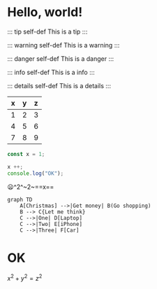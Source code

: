 # Hello, world!

::: tip self-def
This is a tip
:::

::: warning self-def
This is a warning
:::

::: danger self-def
This is a danger
:::

::: info self-def
This is a info
:::

::: details self-def
This is a details
:::

|x|y|z|
|---|---|---|
|1|2|3|
|4|5|6|
|7|8|9|

```js {3}
const x = 1;

x ++;
console.log("OK");
```

:frowning:^2^~2~==x==

```mermaid
graph TD
    A[Christmas] -->|Get money| B(Go shopping)
    B --> C{Let me think}
    C -->|One| D[Laptop]
    C -->|Two| E[iPhone]
    C -->|Three| F[Car]
```


# OK

$x^2+y^2=z^2$
